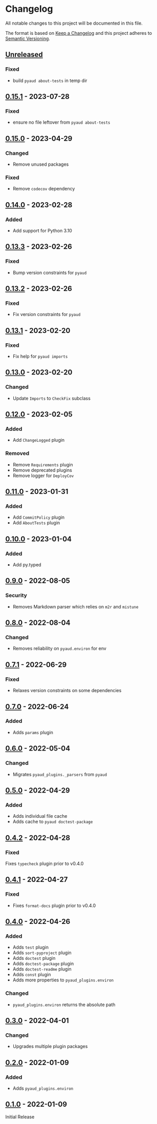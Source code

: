 Changelog
=========
All notable changes to this project will be documented in this file.

The format is based on [Keep a Changelog](http://keepachangelog.com/en/1.0.0/)
and this project adheres to [Semantic Versioning](http://semver.org/spec/v2.0.0.html).

[Unreleased](https://github.com/jshwi/pyaud-plugins/compare/v0.15.1...HEAD)
------------------------------------------------------------------------
### Fixed
- build `pyaud about-tests` in temp dir

[0.15.1](https://github.com/jshwi/pyaud-plugins/releases/tag/v0.15.1) - 2023-07-28
------------------------------------------------------------------------
### Fixed
- ensure no file leftover from `pyaud about-tests`

[0.15.0](https://github.com/jshwi/pyaud-plugins/releases/tag/v0.15.0) - 2023-04-29
------------------------------------------------------------------------
### Changed
- Remove unused packages

### Fixed
- Remove `codecov` dependency

[0.14.0](https://github.com/jshwi/pyaud-plugins/releases/tag/v0.14.0) - 2023-02-28
------------------------------------------------------------------------
### Added
- Add support for Python 3.10

[0.13.3](https://github.com/jshwi/pyaud-plugins/releases/tag/v0.13.3) - 2023-02-26
------------------------------------------------------------------------
### Fixed
- Bump version constraints for `pyaud`

[0.13.2](https://github.com/jshwi/pyaud-plugins/releases/tag/v0.13.2) - 2023-02-26
------------------------------------------------------------------------
### Fixed
- Fix version constraints for `pyaud`

[0.13.1](https://github.com/jshwi/pyaud-plugins/releases/tag/v0.13.1) - 2023-02-20
------------------------------------------------------------------------
### Fixed
- Fix help for `pyaud imports`

[0.13.0](https://github.com/jshwi/pyaud-plugins/releases/tag/v0.13.0) - 2023-02-20
------------------------------------------------------------------------
### Changed
- Update `Imports` to `CheckFix` subclass

[0.12.0](https://github.com/jshwi/pyaud-plugins/releases/tag/v0.12.0) - 2023-02-05
------------------------------------------------------------------------
### Added
- Add `ChangeLogged` plugin

### Removed
- Remove `Requirements` plugin
- Remove deprecated plugins
- Remove logger for `DeployCov`

[0.11.0](https://github.com/jshwi/pyaud-plugins/releases/tag/v0.11.0) - 2023-01-31
------------------------------------------------------------------------
### Added
- Add `CommitPolicy` plugin
- Add `AboutTests` plugin

[0.10.0](https://github.com/jshwi/pyaud-plugins/releases/tag/v0.10.0) - 2023-01-04
------------------------------------------------------------------------
### Added
- Add py.typed

[0.9.0](https://github.com/jshwi/pyaud-plugins/releases/tag/v0.9.0) - 2022-08-05
------------------------------------------------------------------------
### Security
- Removes Markdown parser which relies on `m2r` and `mistune`

[0.8.0](https://github.com/jshwi/pyaud-plugins/releases/tag/v0.8.0) - 2022-08-04
------------------------------------------------------------------------
### Changed
- Removes reliability on `pyaud.environ` for env

[0.7.1](https://github.com/jshwi/pyaud-plugins/releases/tag/v0.7.1) - 2022-06-29
------------------------------------------------------------------------
### Fixed
- Relaxes version constraints on some dependencies

[0.7.0](https://github.com/jshwi/pyaud-plugins/releases/tag/v0.7.0) - 2022-06-24
------------------------------------------------------------------------
### Added
- Adds `params` plugin

[0.6.0](https://github.com/jshwi/pyaud-plugins/releases/tag/v0.6.0) - 2022-05-04
------------------------------------------------------------------------
### Changed
- Migrates `pyaud_plugins._parsers` from `pyaud`

[0.5.0](https://github.com/jshwi/pyaud-plugins/releases/tag/v0.5.0) - 2022-04-29
------------------------------------------------------------------------
### Added
- Adds individual file cache
- Adds cache to `pyaud doctest-package`

[0.4.2](https://github.com/jshwi/pyaud-plugins/releases/tag/v0.4.2) - 2022-04-28
------------------------------------------------------------------------
### Fixed
Fixes `typecheck` plugin prior to v0.4.0

[0.4.1](https://github.com/jshwi/pyaud-plugins/releases/tag/v0.4.1) - 2022-04-27
------------------------------------------------------------------------
### Fixed
- Fixes `format-docs` plugin prior to v0.4.0

[0.4.0](https://github.com/jshwi/pyaud-plugins/releases/tag/v0.4.0) - 2022-04-26
------------------------------------------------------------------------
### Added
- Adds `test` plugin
- Adds `sort-pyproject` plugin
- Adds `doctest` plugin
- Adds `doctest-package` plugin
- Adds `doctest-readme` plugin
- Adds `const` plugin
- Adds more properties to `pyaud_plugins.environ`

### Changed
- `pyaud_plugins.environ` returns the absolute path

[0.3.0](https://github.com/jshwi/pyaud-plugins/releases/tag/v0.3.0) - 2022-04-01
------------------------------------------------------------------------
### Changed
- Upgrades multiple plugin packages

[0.2.0](https://github.com/jshwi/pyaud-plugins/releases/tag/v0.2.0) - 2022-01-09
------------------------------------------------------------------------
### Added
- Adds `pyaud_plugins.environ`

[0.1.0](https://github.com/jshwi/pyaud-plugins/releases/tag/v0.1.0) - 2022-01-09
------------------------------------------------------------------------
Initial Release
